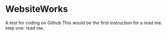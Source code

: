 # WebsiteWorks
A test for coding on Github
This would be the first instruction for a read me.
  step one: read me.
